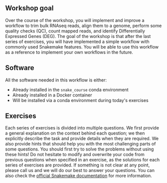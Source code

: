 ## Workshop goal

Over the course of the workshop, you will implement and improve a workflow to trim bulk RNAseq reads, align them to a genome, perform some quality checks (QC), count mapped reads, and identify Differentially Expressed Genes (DEG). The goal of the workshop is that after the last series of exercises, you will have implemented a simple workflow with commonly used Snakemake features. You will be able to use this workflow as a reference to implement your own workflows in the future.

## Software

All the software needed in this workflow is either:

* Already installed in the `snake_course` conda environment
* Already installed in a Docker container
* Will be installed via a conda environment during today's exercises

## Exercises

Each series of exercises is divided into multiple questions. We first provide a general explanation on the context behind each question; we then explicitly describe the task and provide details when they are required. We also provide hints that should help you with the most challenging parts of some questions. You should first try to solve the problems without using these hints! Do not hesitate to modify and overwrite your code from previous questions when specified in an exercise, as the solutions for each series of exercises are provided. If something is not clear at any point, please call us and we will do our best to answer your questions. You can also check the [official Snakemake documentation](https://snakemake.readthedocs.io/en/stable/index.html) for more information.
